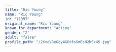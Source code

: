 ```yaml
---
title: "Ric Young"
name: "Ric Young"
id: "11397"
original_name: "Ric Young"
known_for_department: "Acting"
gender: "2"
adult: "false"
profile_path: "/2XxcV8eGeyAXOofsXmEsN2hSx45.jpg"
---
```

